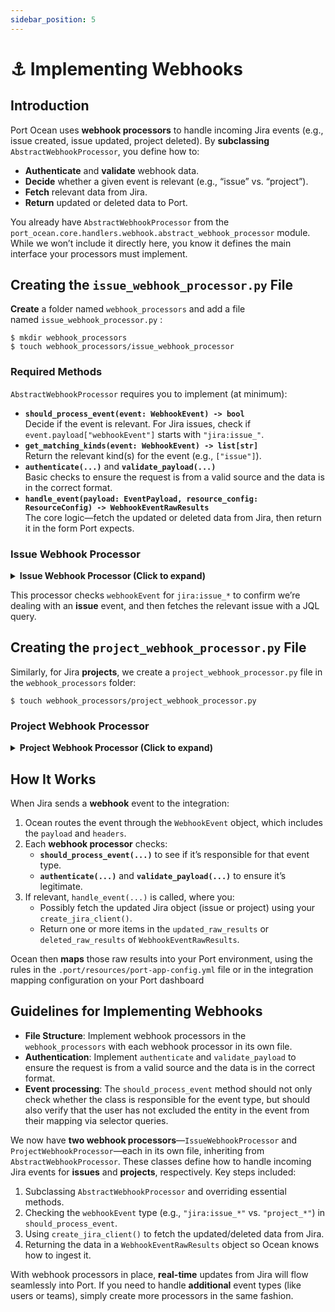 ```yaml
---
sidebar_position: 5
---
```


# ⚓ Implementing Webhooks
## Introduction

Port Ocean uses **webhook processors** to handle incoming Jira events (e.g., issue created, issue updated, project deleted). By **subclassing** `AbstractWebhookProcessor`, you define how to:

- **Authenticate** and **validate** webhook data.
- **Decide** whether a given event is relevant (e.g., “issue” vs. “project”).
- **Fetch** relevant data from Jira.
- **Return** updated or deleted data to Port.

You already have `AbstractWebhookProcessor` from the `port_ocean.core.handlers.webhook.abstract_webhook_processor` module. While we won’t include it directly here, you know it defines the main interface your processors must implement.


## Creating the `issue_webhook_processor.py` File

**Create** a folder named `webhook_processors` and add a file named `issue_webhook_processor.py` :

```console showLineNumbers
$ mkdir webhook_processors
$ touch webhook_processors/issue_webhook_processor
```

### Required Methods

`AbstractWebhookProcessor` requires you to implement (at minimum):

- **`should_process_event(event: WebhookEvent) -> bool`**\
  Decide if the event is relevant. For Jira issues, check if `event.payload["webhookEvent"]` starts with `"jira:issue_"`.
- **`get_matching_kinds(event: WebhookEvent) -> list[str]`**\
  Return the relevant kind(s) for the event (e.g., `["issue"]`).
- **`authenticate(...)`** and **`validate_payload(...)`**\
  Basic checks to ensure the request is from a valid source and the data is in the correct format.
- **`handle_event(payload: EventPayload, resource_config: ResourceConfig) -> WebhookEventRawResults`**\
  The core logic—fetch the updated or deleted data from Jira, then return it in the form Port expects.

### Issue Webhook Processor


<details>

<summary><b>Issue Webhook Processor (Click to expand)</b></summary>

```python showLineNumbers
from typing import Any, cast
from loguru import logger
from initialize_client import create_jira_client
from jira.overrides import JiraIssueConfig
from kinds import Kinds
from port_ocean.core.handlers.port_app_config.models import ResourceConfig
from port_ocean.core.handlers.webhook.abstract_webhook_processor import AbstractWebhookProcessor
from port_ocean.core.handlers.webhook.webhook_event import (
    EventHeaders,
    EventPayload,
    WebhookEvent,
    WebhookEventRawResults,
)


class IssueWebhookProcessor(AbstractWebhookProcessor):
    async def should_process_event(self, event: WebhookEvent) -> bool:
        # For Jira issues, look for an event type like "jira:issue_created", etc.
        return event.payload.get("webhookEvent", "").startswith("jira:issue_")

    async def get_matching_kinds(self, event: WebhookEvent) -> list[str]:
        return [Kinds.ISSUE]

    async def handle_event(
        self,
        payload: EventPayload,
        resource_config: ResourceConfig
    ) -> WebhookEventRawResults:
        # 1) Initialize the Jira client
        client = create_jira_client()
        config = cast(JiraIssueConfig, resource_config)

        # 2) Figure out if the issue was deleted
        webhook_type = payload.get("webhookEvent")
        issue_key = payload["issue"]["key"]
        logger.info(f"Fetching issue with key: {issue_key}")

        if webhook_type == "jira:issue_deleted":
            logger.info(f"Issue {issue_key} was deleted")
            return WebhookEventRawResults(updated_raw_results=[], deleted_raw_results=[payload["issue"]])

        # 3) Possibly apply a JQL filter
        params = {}
        if config.selector.jql:
            params["jql"] = f"{config.selector.jql} AND key = {issue_key}"
        else:
            params["jql"] = f"key = {issue_key}"

        # 4) Fetch the new data from Jira
        issues = []
        async for batch in client.get_paginated_issues(params):
            issues.extend(batch)

        if not issues:
            # If not found, instruct Port to delete it if it previously existed
            logger.warning(f"Issue {issue_key} not found with JQL: {params['jql']}")
            return WebhookEventRawResults(updated_raw_results=[], deleted_raw_results=[payload["issue"]])

        # Otherwise, we want to update
        return WebhookEventRawResults(updated_raw_results=issues, deleted_raw_results=[])

    async def authenticate(self, payload: EventPayload, headers: EventHeaders) -> bool:
        return True  # Basic or token check could go here

    async def validate_payload(self, payload: EventPayload) -> bool:
        return True  # Ensure required fields exist, etc.
```

</details>

This processor checks `webhookEvent` for `jira:issue_*` to confirm we’re dealing with an **issue** event, and then fetches the relevant issue with a JQL query.

## Creating the `project_webhook_processor.py` File

Similarly, for Jira **projects**, we create a `project_webhook_processor.py` file in the `webhook_processors` folder:

```console showLineNumbers
$ touch webhook_processors/project_webhook_processor.py
```

### Project Webhook Processor


<details>

<summary><b>Project Webhook Processor (Click to expand)</b></summary>

```python showLineNumbers
from loguru import logger
from initialize_client import create_jira_client
from kinds import Kinds
from port_ocean.core.handlers.port_app_config.models import ResourceConfig
from port_ocean.core.handlers.webhook.abstract_webhook_processor import AbstractWebhookProcessor
from port_ocean.core.handlers.webhook.webhook_event import (
    EventHeaders,
    EventPayload,
    WebhookEvent,
    WebhookEventRawResults,
)


class ProjectWebhookProcessor(AbstractWebhookProcessor):
    async def should_process_event(self, event: WebhookEvent) -> bool:
        # For Jira projects, the event might be "project_updated", "project_deleted", etc.
        return event.payload.get("webhookEvent", "").startswith("project_")

    async def get_matching_kinds(self, event: WebhookEvent) -> list[str]:
        return [Kinds.PROJECT]

    async def authenticate(self, payload: EventPayload, headers: EventHeaders) -> bool:
        return True

    async def validate_payload(self, payload: EventPayload) -> bool:
        return True

    async def handle_event(
        self, payload: EventPayload, resource_config: ResourceConfig
    ) -> WebhookEventRawResults:
        # 1) Identify the project
        webhook_type = payload.get("webhookEvent", "")
        project_key = payload["project"]["key"]
        client = create_jira_client()

        if webhook_type == "project_soft_deleted":
            logger.info(f"Project {project_key} was deleted")
            return WebhookEventRawResults(updated_raw_results=[], deleted_raw_results=[payload["project"]])

        # 2) Otherwise fetch the updated project
        project_data = await client.get_single_project(project_key)
        if not project_data:
            logger.warning(f"Failed to retrieve project {project_key}")
            return WebhookEventRawResults(updated_raw_results=[], deleted_raw_results=[])

        # 3) Decide if it should be updated or deleted
        data_to_update = []
        data_to_delete = []

        if "deleted" in webhook_type:
            data_to_delete.append(project_data)
        else:
            data_to_update.append(project_data)

        return WebhookEventRawResults(updated_raw_results=data_to_update, deleted_raw_results=data_to_delete)
```

</details>

## How It Works

When Jira sends a **webhook** event to the integration:

1. Ocean routes the event through the `WebhookEvent` object, which includes the `payload` and `headers`.
2. Each **webhook processor** checks:
   - **`should_process_event(...)`** to see if it’s responsible for that event type.
   - **`authenticate(...)`** and **`validate_payload(...)`** to ensure it’s legitimate.
3. If relevant, `handle_event(...)` is called, where you:
   - Possibly fetch the updated Jira object (issue or project) using your `create_jira_client()`.
   - Return one or more items in the `updated_raw_results` or `deleted_raw_results` of `WebhookEventRawResults`.

Ocean then **maps** those raw results into your Port environment, using the rules in the `.port/resources/port-app-config.yml` file or in the integration mapping configuration on your Port dashboard

## Guidelines for Implementing Webhooks

- **File Structure**: Implement webhook processors in the `webhook_processors` with each webhook processor in its own file.
- **Authentication**: Implement `authenticate` and `validate_payload` to ensure the request is from a valid source and the data is in the correct format.
- **Event processing**: The `should_process_event` method should not only check whether the class is responsible for the event type, but should also verify that the user has not excluded the entity in the event from their mapping via selector queries.



We now have **two webhook processors**—`IssueWebhookProcessor` and `ProjectWebhookProcessor`—each in its own file, inheriting from `AbstractWebhookProcessor`. These classes define how to handle incoming Jira events for **issues** and **projects**, respectively. Key steps included:

1. Subclassing `AbstractWebhookProcessor` and overriding essential methods.
2. Checking the `webhookEvent` type (e.g., `"jira:issue_*"` vs. `"project_*"`) in `should_process_event`.
3. Using `create_jira_client()` to fetch the updated/deleted data from Jira.
4. Returning the data in a `WebhookEventRawResults` object so Ocean knows how to ingest it.

With webhook processors in place, **real-time** updates from Jira will flow seamlessly into Port. If you need to handle **additional** event types (like users or teams), simply create more processors in the same fashion.
